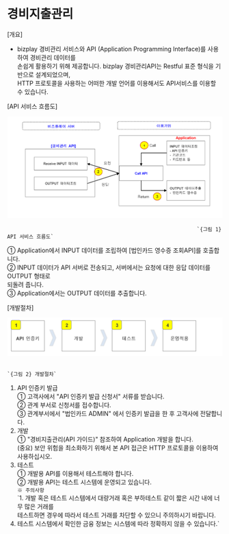 # 경비지출관리

\[개요\]  
 - bizplay 경비관리 서비스와 API \(Application Programming Interface\)를 사용하여 경비관리 데이터를   
  손쉽게 활용하기 위해 제공합니다. bizplay 경비관리API는 Restful 표준 형식을 기반으로 설계되었으며,   
  HTTP 프로토콜을 사용하는 어떠한 개발 언어를 이용해서도 API서비스를 이용할 수 있습니다. 

\[API 서비스 흐름도\]

![](../../.gitbook/assets/image%20%28103%29.png)

                                                                  `{그림 1} API 서비스 흐름도`

   ① Application에서 INPUT 데이터를 조립하여 \[법인카드 영수증 조회API\]를 호출합니다.  
   ② INPUT 데이터가 API 서버로 전송되고, 서버에서는 요청에 대한 응답 데이터를 OUTPUT 형태로  
      되돌려 줍니다.   
   ③ Application에서는 OUTPUT 데이터를 추출합니다.

\[개발절차\]

![](../../.gitbook/assets/image%20%2881%29.png)

                                                                          `{그림 2} 개발절차`

   1. API 인증키 발급  
      ① 고객사에서 "API 인증키 발급 신청서" 서류를 받습니다.  
      ② 관계 부서로 신청서를 접수합니다.  
      ③ 관계부서에서 "법인카드 ADMIN" 에서 인증키 발급을 한 후 고객사에 전달합니다.  
   2. 개발  
      ① "경비지출관리\(API 가이드\)" 참조하여 Application 개발을 합니다.  
       \(중요\) 보안 위험을 최소화하기 위해서 본 API 접근은 HTTP 프로토콜을 이용하여 사용하십시오.  
   3. 테스트  
      ① 개발용 API를 이용해서 테스트해야 합니다.  
      ② 개발용 API는 테스트 시스템에 운영되고 있습니다.  
       `※ 주의사항`  
           `1. 개발 혹은 테스트 시스템에서 대량거래 혹은 부하테스트 같이 짧은 시간 내에 너무 많은 거래를  
  테스트하면 경우에 따라서 테스트 거래를 차단할 수 있으니 주의하시기 바랍니다.  
2. 테스트 시스템에서 확인한 금융 정보는 시스템에 따라 정확하지 않을 수 있습니다.`

